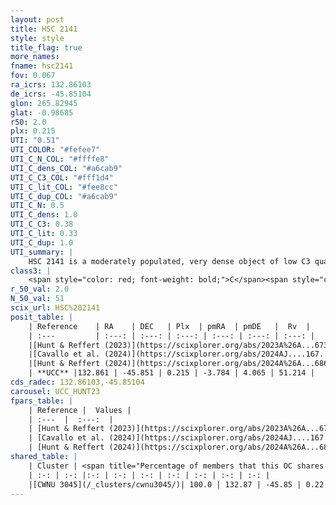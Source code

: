 ```yaml
---
layout: post
title: HSC 2141
style: style
title_flag: true
more_names: 
fname: hsc2141
fov: 0.067
ra_icrs: 132.86103
de_icrs: -45.85104
glon: 265.82945
glat: -0.98685
r50: 2.0
plx: 0.215
UTI: "0.51"
UTI_COLOR: "#fefee7"
UTI_C_N_COL: "#ffffe8"
UTI_C_dens_COL: "#a6cab9"
UTI_C_C3_COL: "#fff1d4"
UTI_C_lit_COL: "#fee8cc"
UTI_C_dup_COL: "#a6cab9"
UTI_C_N: 0.5
UTI_C_dens: 1.0
UTI_C_C3: 0.38
UTI_C_lit: 0.33
UTI_C_dup: 1.0
UTI_summary: |
    HSC 2141 is a moderately populated, very dense object of low C3 quality. It was recently reported in the literature. This object shares a large percentage of members with a later reported entry.
class3: |
    <span style="color: red; font-weight: bold;">C</span><span style="color: #FFC300; font-weight: bold;">B</span>
r_50_val: 2.0
N_50_val: 51
scix_url: HSC%202141
posit_table: |
    | Reference    | RA    | DEC   | Plx  | pmRA  | pmDE   |  Rv  |
    | :---         | :---: | :---: | :---: | :---: | :---: | :---: |
    |[Hunt & Reffert (2023)](https://scixplorer.org/abs/2023A%26A...673A.114H) | 132.876 | -45.85 | 0.217 | -3.737 | 4.087 | 51.131 |
    |[Cavallo et al. (2024)](https://scixplorer.org/abs/2024AJ....167...12C) | 132.864 | -45.844 | 0.212 | -- | -- | -- |
    |[Hunt & Reffert (2024)](https://scixplorer.org/abs/2024A%26A...686A..42H) | 132.876 | -45.85 | 0.217 | -3.737 | 4.087 | 51.131 |
    | **UCC** |132.861 | -45.851 | 0.215 | -3.784 | 4.065 | 51.214 | 
cds_radec: 132.86103,-45.85104
carousel: UCC_HUNT23
fpars_table: |
    | Reference |  Values |
    | :---  |  :---:  |
    | [Hunt & Reffert (2023)](https://scixplorer.org/abs/2023A%26A...673A.114H) | `AV50=4.023, diffAV50=2.108, MOD50=13.088, logAge50=8.107` |
    | [Cavallo et al. (2024)](https://scixplorer.org/abs/2024AJ....167...12C) | `AV50=3.91, dMod50=13.24, logAge50=8.01, [Fe/H]50=-0.04` |
    | [Hunt & Reffert (2024)](https://scixplorer.org/abs/2024A%26A...686A..42H) | `MassJ=927.998` |
shared_table: |
    | Cluster | <span title="Percentage of members that this OC shares with the ones listed">%</span>   | RA   | DEC   | Plx   | pmRA  | pmDE  | Rv | UTI |
    | :-: | :-: |:-: | :-: | :-: | :-: | :-: | :-: | :-: |
    |[CWNU 3045](/_clusters/cwnu3045/)| 100.0 | 132.87 | -45.85 | 0.22 | -3.79 | 4.03 | 44.09 |0.24 |
---
```

